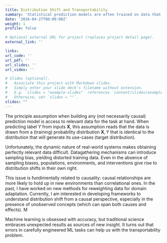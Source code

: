 ```yaml
---
title: Distribution Shift and Transportability
summary: 'Statistical prediction models are often trained on data that is drawn from different probability distributions than their eventual use cases. My work uses insights from causal inference to develop new methods for building machine learning models that are robust to environmental changes.'
date: '2016-04-27T00:00:00Z'
weight: 1
profile: false

# Optional external URL for project (replaces project detail page).
external_link: ''

links:
url_code: ''
url_pdf: ''
url_slides: ''
url_video: ''

# Slides (optional).
#   Associate this project with Markdown slides.
#   Simply enter your slide deck's filename without extension.
#   E.g. `slides = "example-slides"` references `content/slides/example-slides.md`.
#   Otherwise, set `slides = ""`.
slides: ""
---
```


The principle assumption when building any (not necessarily causal) prediction model is access to relevant data for the
task at hand. When predicting label $Y$ from inputs $\mathbf{X}$, this
assumption reads that the data is drawn from a (training)
probability distribution $\mathbf{X}, Y$ that is identical to the distribution that will generate its use-cases (target distribution). 

Unfortunately, the dynamic nature of real-world systems
makes obtaining perfectly relevant data difficult. Datagathering mechanisms can introduce sampling bias, yielding
distorted training data. Even in the absence of sampling biases, populations, environments, and interventions give rise
to distribution shifts in their own right.

This issue is fundimentally related to causality: causal relationships are more likely to hold up in new environments than correlational ones. In the past, I have worked on new methods for reweighting data for domain adaptation. Currently, I am interested in developing frameworks to understand distribution shift from a causal perspective, especially in the presence of unobserved concepts (which can span both causes and effects). M

Machine learning is obsessed with accuracy, but traditional science embraces unexpected results as sources of new insight. It turns out that errors in carefully engineered ML tasks can help us with the transportability problem.